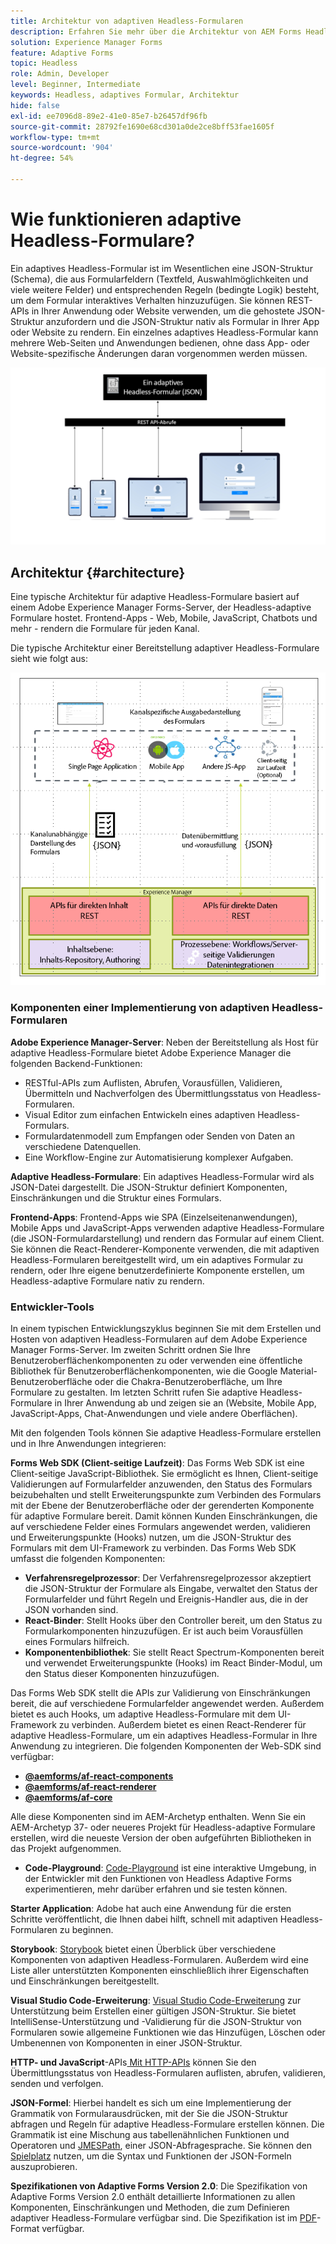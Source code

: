```yaml
---
title: Architektur von adaptiven Headless-Formularen
description: Erfahren Sie mehr über die Architektur von AEM Forms Headless Adaptive Forms und wie Sie damit schnell Formulare für verschiedene Plattformen erstellen können. Dieser Artikel bietet Einblicke in die Funktionsweise von Headless Adaptive Forms und wie sie in verschiedene Programme integriert werden können, um den Prozess der Formularerstellung zu vereinfachen.
solution: Experience Manager Forms
feature: Adaptive Forms
topic: Headless
role: Admin, Developer
level: Beginner, Intermediate
keywords: Headless, adaptives Formular, Architektur
hide: false
exl-id: ee7096d8-89e2-41e0-85e7-b26457df96fb
source-git-commit: 28792fe1690e68cd301a0de2ce8bff53fae1605f
workflow-type: tm+mt
source-wordcount: '904'
ht-degree: 54%

---
```



# Wie funktionieren adaptive Headless-Formulare?

Ein adaptives Headless-Formular ist im Wesentlichen eine JSON-Struktur (Schema), die aus Formularfeldern (Textfeld, Auswahlmöglichkeiten und viele weitere Felder) und entsprechenden Regeln (bedingte Logik) besteht, um dem Formular interaktives Verhalten hinzuzufügen. Sie können REST-APIs in Ihrer Anwendung oder Website verwenden, um die gehostete JSON-Struktur anzufordern und die JSON-Struktur nativ als Formular in Ihrer App oder Website zu rendern. Ein einzelnes adaptives Headless-Formular kann mehrere Web-Seiten und Anwendungen bedienen, ohne dass App- oder Website-spezifische Änderungen daran vorgenommen werden müssen.

![Funktionsweise von adaptiven Headless-Formularen](/help/assets/how-headless-adaprive-forms-work.png)

## Architektur {#architecture}

Eine typische Architektur für adaptive Headless-Formulare basiert auf einem Adobe Experience Manager Forms-Server, der Headless-adaptive Formulare hostet. Frontend-Apps - Web, Mobile, JavaScript, Chatbots und mehr - rendern die Formulare für jeden Kanal.

Die typische Architektur einer Bereitstellung adaptiver Headless-Formulare sieht wie folgt aus:

![Architektur](/help/assets/headless-af-architecture.png)

<!-- 

You can use the React renderer component shipped with Headless adaptive forms to render an Adaptive Form or build your own custom component to natively render a Headless Form in a website or an application or use any UI framework or programming language to build your own components to render your forms.

A typical Headless adaptive forms architecture constitutes an Adobe Experience Manager Server, JSON structure of forms, various frontend apps for channel-specific form renditions.

![Architecture](/help/assets/headless-af-architecture.png) -->

### Komponenten einer Implementierung von adaptiven Headless-Formularen

**Adobe Experience Manager-Server**: Neben der Bereitstellung als Host für adaptive Headless-Formulare bietet Adobe Experience Manager die folgenden Backend-Funktionen:

* RESTful-APIs zum Auflisten, Abrufen, Vorausfüllen, Validieren, Übermitteln und Nachverfolgen des Übermittlungsstatus von Headless-Formularen.
* Visual Editor zum einfachen Entwickeln eines adaptiven Headless-Formulars.
* Formulardatenmodell zum Empfangen oder Senden von Daten an verschiedene Datenquellen.
* Eine Workflow-Engine zur Automatisierung komplexer Aufgaben.

**Adaptive Headless-Formulare**: Ein adaptives Headless-Formular wird als JSON-Datei dargestellt. Die JSON-Struktur definiert Komponenten, Einschränkungen und die Struktur eines Formulars.

**Frontend-Apps**: Frontend-Apps wie SPA (Einzelseitenanwendungen), Mobile Apps und JavaScript-Apps verwenden adaptive Headless-Formulare (die JSON-Formulardarstellung) und rendern das Formular auf einem Client. Sie können die React-Renderer-Komponente verwenden, die mit adaptiven Headless-Formularen bereitgestellt wird, um ein adaptives Formular zu rendern, oder Ihre eigene benutzerdefinierte Komponente erstellen, um Headless-adaptive Formulare nativ zu rendern.

<!-- ### Understanding Headless adaptive forms definition -->



### Entwickler-Tools

In einem typischen Entwicklungszyklus beginnen Sie mit dem Erstellen und Hosten von adaptiven Headless-Formularen auf dem Adobe Experience Manager Forms-Server. Im zweiten Schritt ordnen Sie Ihre Benutzeroberflächenkomponenten zu oder verwenden eine öffentliche Bibliothek für Benutzeroberflächenkomponenten, wie die Google Material-Benutzeroberfläche oder die Chakra-Benutzeroberfläche, um Ihre Formulare zu gestalten. Im letzten Schritt rufen Sie adaptive Headless-Formulare in Ihrer Anwendung ab und zeigen sie an (Website, Mobile App, JavaScript-Apps, Chat-Anwendungen und viele andere Oberflächen).

Mit den folgenden Tools können Sie adaptive Headless-Formulare erstellen und in Ihre Anwendungen integrieren:

**Forms Web SDK (Client-seitige Laufzeit)**: Das Forms Web SDK ist eine Client-seitige JavaScript-Bibliothek. Sie ermöglicht es Ihnen, Client-seitige Validierungen auf Formularfelder anzuwenden, den Status des Formulars beizubehalten und stellt Erweiterungspunkte zum Verbinden des Formulars mit der Ebene der Benutzeroberfläche oder der gerenderten Komponente für adaptive Formulare bereit. Damit können Kunden Einschränkungen, die auf verschiedene Felder eines Formulars angewendet werden, validieren und Erweiterungspunkte (Hooks) nutzen, um die JSON-Struktur des Formulars mit dem UI-Framework zu verbinden. Das Forms Web SDK umfasst die folgenden Komponenten:

* **Verfahrensregelprozessor**: Der Verfahrensregelprozessor akzeptiert die JSON-Struktur der Formulare als Eingabe, verwaltet den Status der Formularfelder und führt Regeln und Ereignis-Handler aus, die in der JSON vorhanden sind.
* **React-Binder**: Stellt Hooks über den Controller bereit, um den Status zu Formularkomponenten hinzuzufügen. Er ist auch beim Vorausfüllen eines Formulars hilfreich.
* **Komponentenbibliothek**: Sie stellt React Spectrum-Komponenten bereit und verwendet Erweiterungspunkte (Hooks) im React Binder-Modul, um den Status dieser Komponenten hinzuzufügen.

Das Forms Web SDK stellt die APIs zur Validierung von Einschränkungen bereit, die auf verschiedene Formularfelder angewendet werden. Außerdem bietet es auch Hooks, um adaptive Headless-Formulare mit dem UI-Framework zu verbinden. Außerdem bietet es einen React-Renderer für adaptive Headless-Formulare, um ein adaptives Headless-Formular in Ihre Anwendung zu integrieren. Die folgenden Komponenten der Web-SDK sind verfügbar:

* **[@aemforms/af-react-components](https://www.npmjs.com/package/@aemforms/af-react-components)**
* **[@aemforms/af-react-renderer](https://www.npmjs.com/package/@aemforms/af-react-renderer)**
* **[@aemforms/af-core](https://www.npmjs.com/package/@aemforms/af-core)**

Alle diese Komponenten sind im AEM-Archetyp enthalten. Wenn Sie ein AEM-Archetyp 37- oder neueres Projekt für Headless-adaptive Formulare erstellen, wird die neueste Version der oben aufgeführten Bibliotheken in das Projekt aufgenommen.

* **Code-Playground**: [Code-Playground](https://experienceleague.adobe.com/landing/aem-headless-forms/developer/code.html?lang=en) ist eine interaktive Umgebung, in der Entwickler mit den Funktionen von Headless Adaptive Forms experimentieren, mehr darüber erfahren und sie testen können.

**Starter Application**: Adobe hat auch eine Anwendung für die ersten Schritte veröffentlicht, die Ihnen dabei hilft, schnell mit adaptiven Headless-Formularen zu beginnen.

<!-- **View Library (UI Layer)**: A custom form application built in a front-end language. You can use react, Angular, Flutter, NPM, Vue.js, Ionic, BootStrap, or any other language to built front end. You can also use the Headless adaptive forms Super Component, provided out-of-the-box, inside a react application to render a Headless adaptive form. Headless adaptive forms super component makes use of OOTB react spectrum -based form components to render the Headless adaptive form. 

Core-Components: It enables use to render an Adaptive Form using JSON structure. It uses rule grammar to help create dynamic field interactions. The rule grammar is based on [JSON formula](http://github.com/adobe/json-formula/). You can develop your own renderer or embed the React based Adaptive Forms renderer, provided OOTB, in your front-end app to render the form. -->

**Storybook**: [Storybook](https://opensource.adobe.com/aem-forms-af-runtime/storybook/) bietet einen Überblick über verschiedene Komponenten von adaptiven Headless-Formularen. Außerdem wird eine Liste aller unterstützten Komponenten einschließlich ihrer Eigenschaften und Einschränkungen bereitgestellt.

**Visual Studio Code-Erweiterung**: [Visual Studio Code-Erweiterung](visual-studio-code-extension-for-headless-adaptive-forms.md) zur Unterstützung beim Erstellen einer gültigen JSON-Struktur. Sie bietet IntelliSense-Unterstützung und -Validierung für die JSON-Struktur von Formularen sowie allgemeine Funktionen wie das Hinzufügen, Löschen oder Umbenennen von Komponenten in einer JSON-Struktur.

**HTTP- und JavaScript**-APIs[ Mit HTTP-APIs](https://opensource.adobe.com/aem-forms-af-runtime/api/) können Sie den Übermittlungsstatus von Headless-Formularen auflisten, abrufen, validieren, senden und verfolgen. <!-- URL is 404!! [JS APIs](https://opensource.adobe.com/aem-forms-af-runtime/jsdocs/) helps you use Headless adaptive forms with any JavaScript based UI framework. -->

**JSON-Formel**: Hierbei handelt es sich um eine Implementierung der Grammatik von Formularausdrücken, mit der Sie die JSON-Struktur abfragen und Regeln für adaptive Headless-Formulare erstellen können. Die Grammatik ist eine Mischung aus tabellenähnlichen Funktionen und Operatoren und [JMESPath](https://jmespath.org/), einer JSON-Abfragesprache. Sie können den [Spielplatz](https://opensource.adobe.com/json-formula/dist/index.html) nutzen, um die Syntax und Funktionen der JSON-Formeln auszuprobieren.

**Spezifikationen von Adaptive Forms Version 2.0**: Die Spezifikation von Adaptive Forms Version 2.0 enthält detaillierte Informationen zu allen Komponenten, Einschränkungen und Methoden, die zum Definieren adaptiver Headless-Formulare verfügbar sind. Die Spezifikation ist im [PDF](/help/assets/headless-adaptive-forms-specification.pdf)-Format verfügbar.

